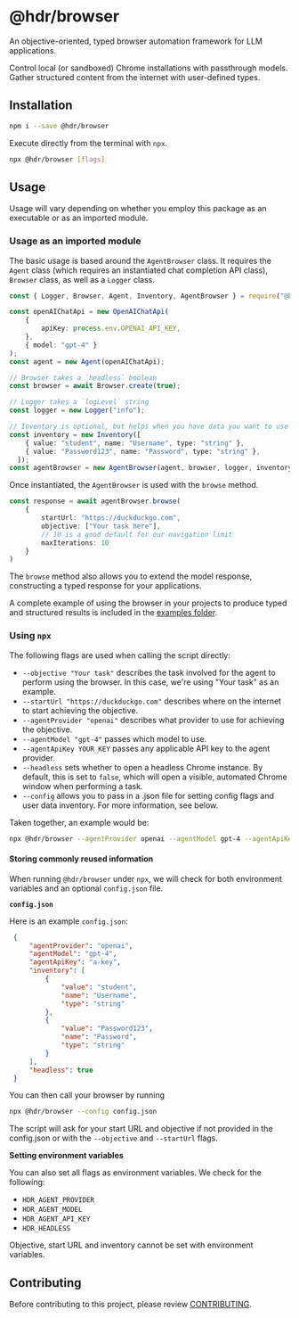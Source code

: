 # @hdr/browser

An objective-oriented, typed browser automation framework for LLM applications.

Control local (or sandboxed) Chrome installations with passthrough models. Gather structured content from the internet with user-defined types.

## Installation

```bash
npm i --save @hdr/browser
```

Execute directly from the terminal with `npx`.

```bash
npx @hdr/browser [flags]
```

## Usage

Usage will vary depending on whether you employ this package as an executable or as an imported module.

### Usage as an imported module

The basic usage is based around the `AgentBrowser` class. It requires the `Agent` class (which requires an instantiated chat completion API class), `Browser` class, as well as a `Logger` class.

```ts
const { Logger, Browser, Agent, Inventory, AgentBrowser } = require("@hdr/browser");

const openAIChatApi = new OpenAIChatApi(
    {
        apiKey: process.env.OPENAI_API_KEY,
    },
    { model: "gpt-4" }
);
const agent = new Agent(openAIChatApi);

// Browser takes a `headless` boolean
const browser = await Browser.create(true);

// Logger takes a `logLevel` string
const logger = new Logger("info");

// Inventory is optional, but helps when you have data you want to use for the objective
const inventory = new Inventory([
    { value: "student", name: "Username", type: "string" },
    { value: "Password123", name: "Password", type: "string" },
  ]);
const agentBrowser = new AgentBrowser(agent, browser, logger, inventory);
```

Once instantiated, the `AgentBrowser` is used with the `browse` method.

```ts
const response = await agentBrowser.browse(
    {
        startUrl: "https://duckduckgo.com",
        objective: ["Your task here"],
        // 10 is a good default for our navigation limit
        maxIterations: 10
    }
) 
```

The `browse` method also allows you to extend the model response, constructing a typed response for your applications.

A complete example of using the browser in your projects to produce typed and structured results is included in the [examples folder](/examples/).

### Using `npx`

The following flags are used when calling the script directly:

- `--objective "Your task"` describes the task involved for the agent to perform using the browser. In this case, we're using "Your task" as an example.
- `--startUrl "https://duckduckgo.com"` describes where on the internet to start achieving the objective.
- `--agentProvider "openai"` describes what provider to use for achieving the objective.
- `--agentModel "gpt-4"` passes which model to use.
- `--agentApiKey YOUR_KEY` passes any applicable API key to the agent provider.
- `--headless` sets whether to open a headless Chrome instance. By default, this is set to `false`, which will open a visible, automated Chrome window when performing a task.
- `--config` allows you to pass in a .json file for setting config flags and user data inventory. For more information, see below.

Taken together, an example would be:

```bash
npx @hdr/browser --agentProvider openai --agentModel gpt-4 --agentApiKey [key] --objective "how many editors are on wikipedia?" --startUrl "https://google.com"
```

#### Storing commonly reused information

When running `@hdr/browser` under `npx`, we will check for both environment variables and an optional `config.json` file.

**`config.json`**

Here is an example `config.json`:

```json
 {
     "agentProvider": "openai",
     "agentModel": "gpt-4",
     "agentApiKey": "a-key",
     "inventory": [
         {
             "value": "student",
             "name": "Username",
             "type": "string"
         },
         {
             "value": "Password123",
             "name": "Password",
             "type": "string"
         }
     ],
     "headless": true
 }
```

You can then call your browser by running

```bash
npx @hdr/browser --config config.json
```

The script will ask for your start URL and objective if not provided in the config.json or with the `--objective` and `--startUrl` flags.

**Setting environment variables**

You can also set all flags as environment variables. We check for the following:

- `HDR_AGENT_PROVIDER`
- `HDR_AGENT_MODEL`
- `HDR_AGENT_API_KEY`
- `HDR_HEADLESS`

Objective, start URL and inventory cannot be set with environment variables.

## Contributing

Before contributing to this project, please review [CONTRIBUTING](/CONTRIBUTING).
